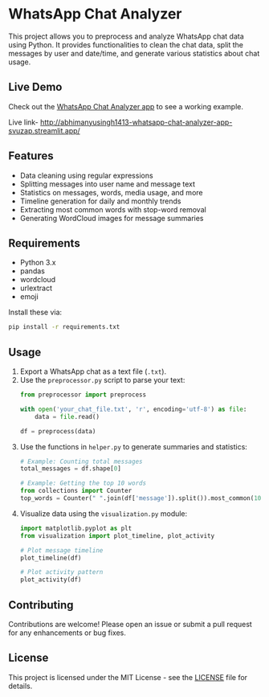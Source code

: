 # WhatsApp Chat Analyzer

This project allows you to preprocess and analyze WhatsApp chat data using Python. It provides functionalities to clean the chat data, split the messages by user and date/time, and generate various statistics about chat usage.

## Live Demo
Check out the [WhatsApp Chat Analyzer app](https://abhimanyusingh1413-whatsapp-chat-analyzer-app-svuzap.streamlit.app/) to see a working example.

Live link-
http://abhimanyusingh1413-whatsapp-chat-analyzer-app-svuzap.streamlit.app/

## Features
- Data cleaning using regular expressions  
- Splitting messages into user name and message text  
- Statistics on messages, words, media usage, and more  
- Timeline generation for daily and monthly trends  
- Extracting most common words with stop-word removal  
- Generating WordCloud images for message summaries  

## Requirements
- Python 3.x  
- pandas  
- wordcloud  
- urlextract  
- emoji  

Install these via:
```bash
pip install -r requirements.txt
```

## Usage
1. Export a WhatsApp chat as a text file (`.txt`).  
2. Use the `preprocessor.py` script to parse your text:
   ```python
   from preprocessor import preprocess

   with open('your_chat_file.txt', 'r', encoding='utf-8') as file:
       data = file.read()

   df = preprocess(data)
   ```
3. Use the functions in `helper.py` to generate summaries and statistics:
   ```python
   # Example: Counting total messages
   total_messages = df.shape[0]

   # Example: Getting the top 10 words
   from collections import Counter
   top_words = Counter(" ".join(df['message']).split()).most_common(10)
   ```
4. Visualize data using the `visualization.py` module:
   ```python
   import matplotlib.pyplot as plt
   from visualization import plot_timeline, plot_activity

   # Plot message timeline
   plot_timeline(df)

   # Plot activity pattern
   plot_activity(df)
   ```

## Contributing
Contributions are welcome! Please open an issue or submit a pull request for any enhancements or bug fixes.

## License
This project is licensed under the MIT License - see the [LICENSE](LICENSE) file for details.

